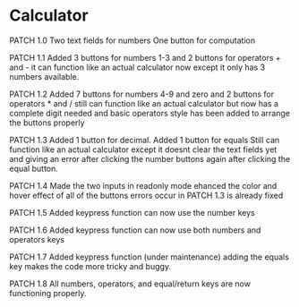 # Calculator

PATCH 1.0 
Two text fields for numbers
One button for computation

PATCH 1.1
Added 3 buttons for numbers 1-3
and 2 buttons for operators + and -
it can function like an actual calculator now
except it only has 3 numbers available.

PATCH 1.2
Added 7 buttons for numbers 4-9 and zero
and 2 buttons for operators * and /
still can function like an actual calculator
but now has a complete digit needed and 
basic operators 
style has been added to arrange the buttons properly

PATCH 1.3
Added 1 button for decimal.
Added 1 button for equals 
Still can function like an actual calculator
except it doesnt clear the text fields yet and giving an error after clicking 
the number buttons again after clicking the equal button.

PATCH 1.4
Made the two inputs in readonly mode
ehanced the color and hover effect of all of the buttons
errors occur in PATCH 1.3 is already fixed

PATCH 1.5 
Added keypress function
can now use the number keys

PATCH 1.6
Added keypress function
can now use both numbers and operators keys

PATCH 1.7 
Added keypress function (under maintenance)
adding the equals key makes the code more tricky and buggy.

PATCH 1.8 
All numbers, operators, and equal/return keys are now
functioning properly. 